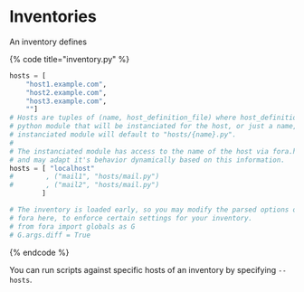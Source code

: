 # Inventories

An inventory defines 

{% code title="inventory.py" %}
```python
hosts = [
    "host1.example.com",
    "host2.example.com",
    "host3.example.com",
    ""]
# Hosts are tuples of (name, host_definition_file) where host_definition_file is the
# python module that will be instanciated for the host, or just a name, in which case the
# instanciated module will default to "hosts/{name}.py".
#
# The instanciated module has access to the name of the host via fora.host_definition.name
# and may adapt it's behavior dynamically based on this information.
hosts = [ "localhost"
#        , ("mail1", "hosts/mail.py")
#        , ("mail2", "hosts/mail.py")
        ]

# The inventory is loaded early, so you may modify the parsed options of
# fora here, to enforce certain settings for your inventory.
# from fora import globals as G
# G.args.diff = True
```
{% endcode %}

You can run scripts against specific hosts of an inventory by specifying `--hosts`.
